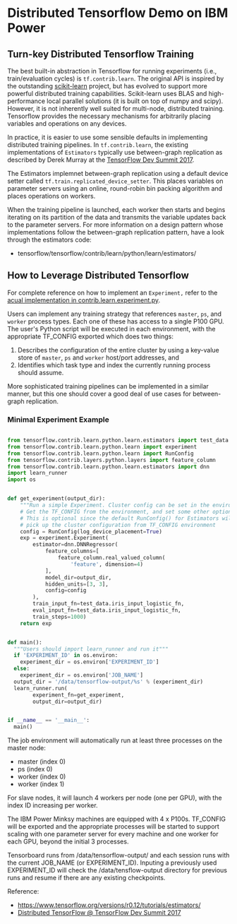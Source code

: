 # Distributed Tensorflow Demo on IBM Power

## Turn-key Distributed Tensorflow Training

The best built-in abstraction in Tensorflow for running experiments (i.e., train/evaluation cycles) is `tf.contrib.learn`. The original API is inspired by the outstanding [scikit-learn](http://scikit-learn.org/stable/) project, but has evolved to support more powerful distributed training capabilities. Scikit-learn uses BLAS and high-performance local parallel solutions (it is built on top of numpy and scipy). However, it is not inherently well suited for multi-node, distributed training. Tensorflow provides the necessary mechanisms for arbitrarily placing variables and operations on any devices.

In practice, it is easier to use some sensible defaults in implementing distributed training pipelines. In `tf.contrib.learn`, the existing implementations of `Estimators` typically use between-graph replication as described by Derek Murray at the [TensorFlow Dev Summit 2017](https://www.youtube.com/watch?v=la_M6bCV91M).

The Estimators implemnet between-graph replication using a default device setter called `tf.train.replicated_device_setter`. This places variables on parameter servers using an online, round-robin bin packing algorithm and places operations on workers.

When the training pipeline is launched, each worker then starts and begins iterating on its partition of the data and transmits the variable updates back to the parameter servers. For more information on a design pattern whose implementations follow the between-graph replication pattern, have a look through the estimators code:
 * tensorflow/tensorflow/contrib/learn/python/learn/estimators/

## How to Leverage Distributed Tensorflow

For complete reference on how to implement an `Experiment,` refer to the [acual implementation in contrib.learn.experiment.py](https://github.com/tensorflow/tensorflow/blob/master/tensorflow/contrib/learn/python/learn/experiment.py).

Users can implement any training strategy that references `master`, `ps`, and `worker` process types. Each one of these has access to a single P100 GPU. The user's Python script will be executed in each environment, with the appropriate TF_CONFIG exported which does two things:
 1. Describes the configuration of the entire cluster by using a key-value store of `master`, `ps` and `worker` host/port addresses, and
 1. Identifies which task type and index the currently running process should assume.

More sophisticated training pipelines can be implemented in a similar manner, but this one should cover a good deal of use cases for between-graph replication.

### Minimal Experiment Example

```python

from tensorflow.contrib.learn.python.learn.estimators import test_data
from tensorflow.contrib.learn.python.learn import experiment
from tensorflow.contrib.learn.python.learn import RunConfig
from tensorflow.contrib.layers.python.layers import feature_column
from tensorflow.contrib.learn.python.learn.estimators import dnn
import learn_runner
import os


def get_experiment(output_dir):
    """Run a simple Experiment. Cluster config can be set in the environment"""
    # Get the TF_CONFIG from the environment, and set some other options.
    # This is optional since the default RunConfig() for Estimators will
    # pick up the cluster configuration from TF_CONFIG environment
    config = RunConfig(log_device_placement=True)
    exp = experiment.Experiment(
        estimator=dnn.DNNRegressor(
            feature_columns=[
                feature_column.real_valued_column(
                    'feature', dimension=4)
            ],
            model_dir=output_dir,
            hidden_units=[3, 3],
            config=config
        ),
        train_input_fn=test_data.iris_input_logistic_fn,
        eval_input_fn=test_data.iris_input_logistic_fn,
        train_steps=1000)
    return exp


def main():
  """Users should import learn_runner and run it"""
  if 'EXPERIMENT_ID' in os.environ:
    experiment_dir = os.environ['EXPERIMENT_ID']
  else:
    experiment_dir = os.environ['JOB_NAME']
  output_dir = '/data/tensorflow-output/%s' % (experiment_dir)
  learn_runner.run(
        experiment_fn=get_experiment,
        output_dir=output_dir)


if __name__ == '__main__':
  main()
```

The job environment will automatically run at least three processes on the master node:
 * master (index 0)
 * ps (index 0)
 * worker (index 0)
 * worker (index 1)

For slave nodes, it will launch 4 workers per node (one per GPU), with the index ID increasing per worker.

The IBM Power Minksy machines are equipped with 4 x P100s. TF_CONFIG will be exported and the appropriate processes will be started to support scaling with one parameter server for every machine and one worker for each GPU, beyond the initial 3 processes.

Tensorboard runs from /data/tensorflow-output/ and each session runs with the current JOB_NAME (or EXPERIMENT_ID). Inputing a previously used EXPERIMENT_ID will check the /data/tensflow-output directory for previous runs and resume if there are any existing checkpoints.

Reference:
 * https://www.tensorflow.org/versions/r0.12/tutorials/estimators/
 * [Distributed TensorFlow @ TensorFlow Dev Summit 2017](https://www.youtube.com/watch?v=la_M6bCV91M)
